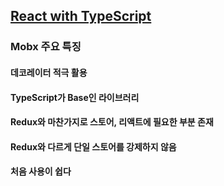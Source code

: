 ## [React with TypeScript](https://www.inflearn.com/course/react-with-typescript/dashboard)
### Mobx 주요 특징
#### 데코레이터 적극 활용
#### TypeScript가 Base인 라이브러리
#### Redux와 마찬가지로 스토어, 리액트에 필요한 부분 존재
#### Redux와 다르게 단일 스토어를 강제하지 않음
#### 처음 사용이 쉽다




